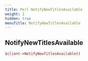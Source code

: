 ```yaml
---
title: Perl NotifyNewTitlesAvailable
weight: 1
hidden: true
menuTitle: NotifyNewTitlesAvailable
---
```

## NotifyNewTitlesAvailable
```perl
$client->NotifyNewTitlesAvailable()
```